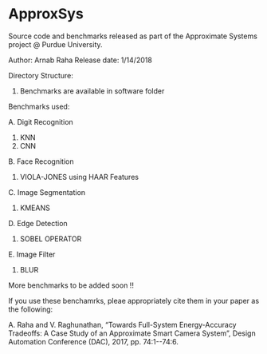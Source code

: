 # ApproxSys
Source code and benchmarks released as part of the Approximate Systems project @ Purdue University.

Author: Arnab Raha
Release date: 1/14/2018


Directory Structure:
1. Benchmarks are available in software folder

Benchmarks used:

A. Digit Recognition
1) KNN
2) CNN

B. Face Recognition
1) VIOLA-JONES using HAAR Features

C. Image Segmentation
1) KMEANS

D. Edge Detection
1) SOBEL OPERATOR

E. Image Filter
1) BLUR


More benchmarks to be added soon !!


If you use these benchamrks, pleae appropriately cite them in your paper as the following:

A. Raha and V. Raghunathan, “Towards Full-System Energy-Accuracy Tradeoffs: A Case Study of an Approximate Smart Camera System”, Design Automation Conference (DAC), 2017, pp. 74:1--74:6.








